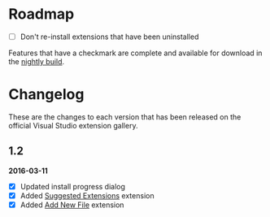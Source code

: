 # Roadmap

- [ ] Don't re-install extensions that have been uninstalled

Features that have a checkmark are complete and available for
download in the
[nightly build](http://vsixgallery.com/extension/148ffa77-d70a-407f-892b-9ee542346862/).

# Changelog

These are the changes to each version that has been released
on the official Visual Studio extension gallery.

## 1.2

**2016-03-11**

- [x] Updated install progress dialog
- [x] Added [Suggested Extensions](https://visualstudiogallery.msdn.microsoft.com/3be88243-8bf1-407a-a7ca-a968d0de2d59) extension
- [x] Added [Add New File](http://visualstudiogallery.msdn.microsoft.com/3f820e99-6c0d-41db-aa74-a18d9623b1f3) extension